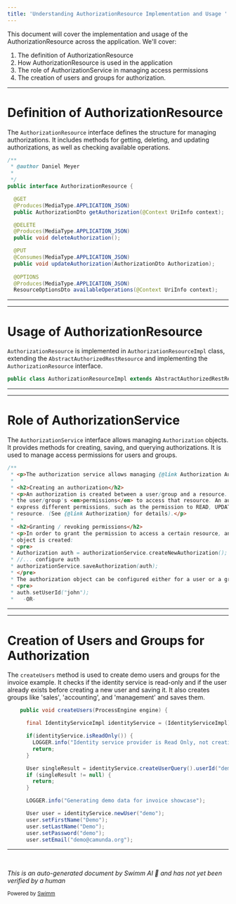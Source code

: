 ```yaml
---
title: 'Understanding AuthorizationResource Implementation and Usage '
---
```

This document will cover the implementation and usage of the AuthorizationResource across the application. We'll cover:

1. The definition of AuthorizationResource
2. How AuthorizationResource is used in the application
3. The role of AuthorizationService in managing access permissions
4. The creation of users and groups for authorization.

<SwmSnippet path="/engine-rest/engine-rest/src/main/java/org/camunda/bpm/engine/rest/sub/authorization/AuthorizationResource.java" line="27">

---

# Definition of AuthorizationResource

The `AuthorizationResource` interface defines the structure for managing authorizations. It includes methods for getting, deleting, and updating authorizations, as well as checking available operations.

```java
/**
 * @author Daniel Meyer
 *
 */
public interface AuthorizationResource {

  @GET
  @Produces(MediaType.APPLICATION_JSON)
  public AuthorizationDto getAuthorization(@Context UriInfo context);

  @DELETE
  @Produces(MediaType.APPLICATION_JSON)
  public void deleteAuthorization();

  @PUT
  @Consumes(MediaType.APPLICATION_JSON)
  public void updateAuthorization(AuthorizationDto Authorization);
  
  @OPTIONS
  @Produces(MediaType.APPLICATION_JSON)
  ResourceOptionsDto availableOperations(@Context UriInfo context);
```

---

</SwmSnippet>

<SwmSnippet path="/engine-rest/engine-rest/src/main/java/org/camunda/bpm/engine/rest/sub/authorization/impl/AuthorizationResourceImpl.java" line="43">

---

# Usage of AuthorizationResource

`AuthorizationResource` is implemented in `AuthorizationResourceImpl` class, extending the `AbstractAuthorizedRestResource` and implementing the `AuthorizationResource` interface.

```java
public class AuthorizationResourceImpl extends AbstractAuthorizedRestResource implements AuthorizationResource {
```

---

</SwmSnippet>

<SwmSnippet path="/engine/src/main/java/org/camunda/bpm/engine/AuthorizationService.java" line="29">

---

# Role of AuthorizationService

The `AuthorizationService` interface allows managing `Authorization` objects. It provides methods for creating, saving, and querying authorizations. It is used to manage access permissions for users and groups.

```java
/**
 * <p>The authorization service allows managing {@link Authorization Authorizations}.</p>
 * 
 * <h2>Creating an authorization</h2>
 * <p>An authorization is created between a user/group and a resource. It describes 
 * the user/group's <em>permissions</em> to access that resource. An authorization may 
 * express different permissions, such as the permission to READ, UPDATE, DELETE the 
 * resource. (See {@link Authorization} for details).</p>
 * 
 * <h2>Granting / revoking permissions</h2>
 * <p>In order to grant the permission to access a certain resource, an authorization 
 * object is created:
 * <pre>
 * Authorization auth = authorizationService.createNewAuthorization();
 * //... configure auth
 * authorizationService.saveAuthorization(auth);
 * </pre>
 * The authorization object can be configured either for a user or a group:
 * <pre>
 * auth.setUserId("john");
 *   -OR-
```

---

</SwmSnippet>

<SwmSnippet path="/examples/invoice/src/main/java/org/camunda/bpm/example/invoice/DemoDataGenerator.java" line="62">

---

# Creation of Users and Groups for Authorization

The `createUsers` method is used to create demo users and groups for the invoice example. It checks if the identity service is read-only and if the user already exists before creating a new user and saving it. It also creates groups like 'sales', 'accounting', and 'management' and saves them.

```java
    public void createUsers(ProcessEngine engine) {

      final IdentityServiceImpl identityService = (IdentityServiceImpl) engine.getIdentityService();

      if(identityService.isReadOnly()) {
        LOGGER.info("Identity service provider is Read Only, not creating any demo users.");
        return;
      }

      User singleResult = identityService.createUserQuery().userId("demo").singleResult();
      if (singleResult != null) {
        return;
      }

      LOGGER.info("Generating demo data for invoice showcase");

      User user = identityService.newUser("demo");
      user.setFirstName("Demo");
      user.setLastName("Demo");
      user.setPassword("demo");
      user.setEmail("demo@camunda.org");
```

---

</SwmSnippet>

&nbsp;

*This is an auto-generated document by Swimm AI 🌊 and has not yet been verified by a human*

<SwmMeta version="3.0.0" repo-id="Z2l0aHViJTNBJTNBQ2l0aS1jYW11bmRhJTNBJTNBZ2lsYWRuYXZvdA==" repo-name="Citi-camunda" doc-type="follow-up"><sup>Powered by [Swimm](/)</sup></SwmMeta>
